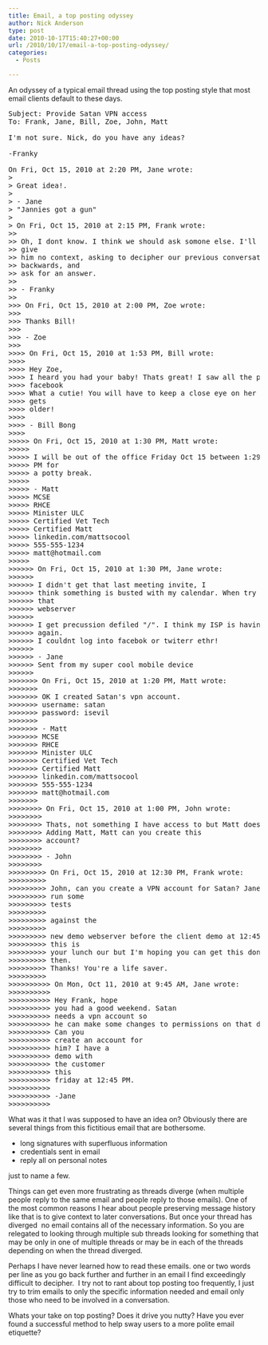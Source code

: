 ```yaml
---
title: Email, a top posting odyssey
author: Nick Anderson
type: post
date: 2010-10-17T15:40:27+00:00
url: /2010/10/17/email-a-top-posting-odyssey/
categories:
  - Posts

---
```

﻿An odyssey of a typical email thread using the top posting style that most email clients default to these days. 

<pre class="brush: plain; title: ; notranslate" title="">Subject: Provide Satan VPN access
To: Frank, Jane, Bill, Zoe, John, Matt

I'm not sure. Nick, do you have any ideas?

-Franky

On Fri, Oct 15, 2010 at 2:20 PM, Jane wrote:
&gt;
&gt; Great idea!.
&gt;
&gt; - Jane
&gt; "Jannies got a gun"
&gt;
&gt; On Fri, Oct 15, 2010 at 2:15 PM, Frank wrote:
&gt;&gt;
&gt;&gt; Oh, I dont know. I think we should ask somone else. I'll email Nick,
&gt;&gt; give
&gt;&gt; him no context, asking to decipher our previous conversation
&gt;&gt; backwards, and
&gt;&gt; ask for an answer.
&gt;&gt;
&gt;&gt; - Franky
&gt;&gt;
&gt;&gt;&gt; On Fri, Oct 15, 2010 at 2:00 PM, Zoe wrote:
&gt;&gt;&gt;
&gt;&gt;&gt; Thanks Bill!
&gt;&gt;&gt;
&gt;&gt;&gt; - Zoe
&gt;&gt;&gt;
&gt;&gt;&gt;&gt; On Fri, Oct 15, 2010 at 1:53 PM, Bill wrote:
&gt;&gt;&gt;&gt;
&gt;&gt;&gt;&gt; Hey Zoe,
&gt;&gt;&gt;&gt; I heard you had your baby! Thats great! I saw all the pictures on
&gt;&gt;&gt;&gt; facebook
&gt;&gt;&gt;&gt; What a cutie! You will have to keep a close eye on her when she
&gt;&gt;&gt;&gt; gets
&gt;&gt;&gt;&gt; older!
&gt;&gt;&gt;&gt;
&gt;&gt;&gt;&gt; - Bill Bong
&gt;&gt;&gt;&gt;
&gt;&gt;&gt;&gt;&gt; On Fri, Oct 15, 2010 at 1:30 PM, Matt wrote:
&gt;&gt;&gt;&gt;&gt;
&gt;&gt;&gt;&gt;&gt; I will be out of the office Friday Oct 15 between 1:29 PM and 1:31
&gt;&gt;&gt;&gt;&gt; PM for
&gt;&gt;&gt;&gt;&gt; a potty break.
&gt;&gt;&gt;&gt;&gt;
&gt;&gt;&gt;&gt;&gt; - Matt
&gt;&gt;&gt;&gt;&gt; MCSE
&gt;&gt;&gt;&gt;&gt; RHCE
&gt;&gt;&gt;&gt;&gt; Minister ULC
&gt;&gt;&gt;&gt;&gt; Certified Vet Tech
&gt;&gt;&gt;&gt;&gt; Certified Matt
&gt;&gt;&gt;&gt;&gt; linkedin.com/mattsocool
&gt;&gt;&gt;&gt;&gt; 555-555-1234
&gt;&gt;&gt;&gt;&gt; matt@hotmail.com
&gt;&gt;&gt;&gt;&gt;
&gt;&gt;&gt;&gt;&gt;&gt; On Fri, Oct 15, 2010 at 1:30 PM, Jane wrote:
&gt;&gt;&gt;&gt;&gt;&gt;
&gt;&gt;&gt;&gt;&gt;&gt; I didn't get that last meeting invite, I
&gt;&gt;&gt;&gt;&gt;&gt; think something is busted with my calendar. When try to access
&gt;&gt;&gt;&gt;&gt;&gt; that
&gt;&gt;&gt;&gt;&gt;&gt; webserver
&gt;&gt;&gt;&gt;&gt;&gt;
&gt;&gt;&gt;&gt;&gt;&gt; I get precussion defiled "/". I think my ISP is having problems
&gt;&gt;&gt;&gt;&gt;&gt; again.
&gt;&gt;&gt;&gt;&gt;&gt; I couldnt log into facebok or twiterr ethr!
&gt;&gt;&gt;&gt;&gt;&gt;
&gt;&gt;&gt;&gt;&gt;&gt; - Jane
&gt;&gt;&gt;&gt;&gt;&gt; Sent from my super cool mobile device
&gt;&gt;&gt;&gt;&gt;&gt;
&gt;&gt;&gt;&gt;&gt;&gt;&gt; On Fri, Oct 15, 2010 at 1:20 PM, Matt wrote:
&gt;&gt;&gt;&gt;&gt;&gt;&gt;
&gt;&gt;&gt;&gt;&gt;&gt;&gt; OK I created Satan's vpn account.
&gt;&gt;&gt;&gt;&gt;&gt;&gt; username: satan
&gt;&gt;&gt;&gt;&gt;&gt;&gt; password: isevil
&gt;&gt;&gt;&gt;&gt;&gt;&gt;
&gt;&gt;&gt;&gt;&gt;&gt;&gt; - Matt
&gt;&gt;&gt;&gt;&gt;&gt;&gt; MCSE
&gt;&gt;&gt;&gt;&gt;&gt;&gt; RHCE
&gt;&gt;&gt;&gt;&gt;&gt;&gt; Minister ULC
&gt;&gt;&gt;&gt;&gt;&gt;&gt; Certified Vet Tech
&gt;&gt;&gt;&gt;&gt;&gt;&gt; Certified Matt
&gt;&gt;&gt;&gt;&gt;&gt;&gt; linkedin.com/mattsocool
&gt;&gt;&gt;&gt;&gt;&gt;&gt; 555-555-1234
&gt;&gt;&gt;&gt;&gt;&gt;&gt; matt@hotmail.com
&gt;&gt;&gt;&gt;&gt;&gt;&gt;
&gt;&gt;&gt;&gt;&gt;&gt;&gt;&gt; On Fri, Oct 15, 2010 at 1:00 PM, John wrote:
&gt;&gt;&gt;&gt;&gt;&gt;&gt;&gt;
&gt;&gt;&gt;&gt;&gt;&gt;&gt;&gt; Thats, not something I have access to but Matt does.
&gt;&gt;&gt;&gt;&gt;&gt;&gt;&gt; Adding Matt, Matt can you create this
&gt;&gt;&gt;&gt;&gt;&gt;&gt;&gt; account?
&gt;&gt;&gt;&gt;&gt;&gt;&gt;&gt;
&gt;&gt;&gt;&gt;&gt;&gt;&gt;&gt; - John
&gt;&gt;&gt;&gt;&gt;&gt;&gt;&gt;
&gt;&gt;&gt;&gt;&gt;&gt;&gt;&gt;&gt; On Fri, Oct 15, 2010 at 12:30 PM, Frank wrote:
&gt;&gt;&gt;&gt;&gt;&gt;&gt;&gt;&gt;
&gt;&gt;&gt;&gt;&gt;&gt;&gt;&gt;&gt; John, can you create a VPN account for Satan? Jane needs to
&gt;&gt;&gt;&gt;&gt;&gt;&gt;&gt;&gt; run some
&gt;&gt;&gt;&gt;&gt;&gt;&gt;&gt;&gt; tests
&gt;&gt;&gt;&gt;&gt;&gt;&gt;&gt;&gt;
&gt;&gt;&gt;&gt;&gt;&gt;&gt;&gt;&gt; against the
&gt;&gt;&gt;&gt;&gt;&gt;&gt;&gt;&gt;
&gt;&gt;&gt;&gt;&gt;&gt;&gt;&gt;&gt; new demo webserver before the client demo at 12:45. I realize
&gt;&gt;&gt;&gt;&gt;&gt;&gt;&gt;&gt; this is
&gt;&gt;&gt;&gt;&gt;&gt;&gt;&gt;&gt; your lunch our but I'm hoping you can get this done before
&gt;&gt;&gt;&gt;&gt;&gt;&gt;&gt;&gt; then.
&gt;&gt;&gt;&gt;&gt;&gt;&gt;&gt;&gt; Thanks! You're a life saver.
&gt;&gt;&gt;&gt;&gt;&gt;&gt;&gt;&gt;
&gt;&gt;&gt;&gt;&gt;&gt;&gt;&gt;&gt;&gt; On Mon, Oct 11, 2010 at 9:45 AM, Jane wrote:
&gt;&gt;&gt;&gt;&gt;&gt;&gt;&gt;&gt;&gt;
&gt;&gt;&gt;&gt;&gt;&gt;&gt;&gt;&gt;&gt; Hey Frank, hope
&gt;&gt;&gt;&gt;&gt;&gt;&gt;&gt;&gt;&gt; you had a good weekend. Satan
&gt;&gt;&gt;&gt;&gt;&gt;&gt;&gt;&gt;&gt; needs a vpn account so
&gt;&gt;&gt;&gt;&gt;&gt;&gt;&gt;&gt;&gt; he can make some changes to permissions on that demo server.
&gt;&gt;&gt;&gt;&gt;&gt;&gt;&gt;&gt;&gt; Can you
&gt;&gt;&gt;&gt;&gt;&gt;&gt;&gt;&gt;&gt; create an account for
&gt;&gt;&gt;&gt;&gt;&gt;&gt;&gt;&gt;&gt; him? I have a
&gt;&gt;&gt;&gt;&gt;&gt;&gt;&gt;&gt;&gt; demo with
&gt;&gt;&gt;&gt;&gt;&gt;&gt;&gt;&gt;&gt; the customer
&gt;&gt;&gt;&gt;&gt;&gt;&gt;&gt;&gt;&gt; this
&gt;&gt;&gt;&gt;&gt;&gt;&gt;&gt;&gt;&gt; friday at 12:45 PM.
&gt;&gt;&gt;&gt;&gt;&gt;&gt;&gt;&gt;&gt;
&gt;&gt;&gt;&gt;&gt;&gt;&gt;&gt;&gt;&gt; -Jane
&gt;&gt;&gt;&gt;&gt;&gt;&gt;&gt;&gt;&gt;
</pre>

What was it that I was supposed to have an idea on? Obviously there are several things from this fictitious email that are bothersome.

  * long signatures with superfluous information
  * credentials sent in email
  * reply all on personal notes

just to name a few.

Things can get even more frustrating as threads diverge (when multiple people reply to the same email and people reply to those emails). One of the most common reasons I hear about people preserving message history like that is to give context to later conversations. But once your thread has diverged  no email contains all of the necessary information. So you are relegated to looking through multiple sub threads looking for something that may be only in one of multiple threads or may be in each of the threads depending on when the thread diverged.

Perhaps I have never learned how to read these emails. one or two words per line as you go back further and further in an email I find exceedingly difficult to decipher.  I try not to rant about top posting too frequently, I just try to trim emails to only the specific information needed and email only those who need to be involved in a conversation.

Whats your take on top posting? Does it drive you nutty? Have you ever found a successful method to help sway users to a more polite email etiquette?